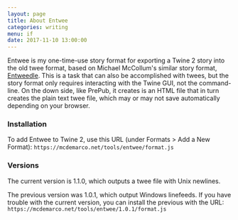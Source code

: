```yaml
---
layout: page
title: About Entwee
categories: writing
menu: if
date: 2017-11-10 13:00:00
---
```

Entwee is my one-time-use story format for exporting a Twine 2 story into the old twee format, based on Michael McCollum's similar story format, [Entweedle](http://www.maximumverbosity.net/twine/Entweedle/).  This is a task that can also be accomplished with twees, but the story format only requires interacting with the Twine GUI, not the command-line.  On the down side, like PrePub, it creates is an HTML file that in turn creates the plain text twee file, which may or may not save automatically depending on your browser.

### Installation

To add Entwee to Twine 2, use this URL (under Formats > Add a New Format): `https://mcdemarco.net/tools/entwee/format.js`   

### Versions

The current version is 1.1.0, which outputs a twee file with Unix newlines.

The previous version was 1.0.1, which output Windows linefeeds.  If you have trouble with the current version, you can install the previous with the URL: `https://mcdemarco.net/tools/entwee/1.0.1/format.js`   
